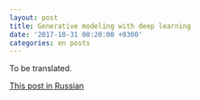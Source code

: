```yaml
---
layout: post
title: Generative modeling with deep learning
date: '2017-10-31 00:20:00 +0300'
categories: en posts
---
```


To be translated.

[This post in Russian](/ru/posts/2017/10/30/generative-modeling-with-deep-learning.html)

